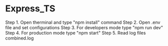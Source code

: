 # Express_TS
Step 1. Open therminal and type 
"npm install" command
Step 2. Open .env file and set configurations
Step 3. For developers mode type "npm run dev" 
Step 4. For production mode type "npm start" 
Step 5. Read log files combined.log
